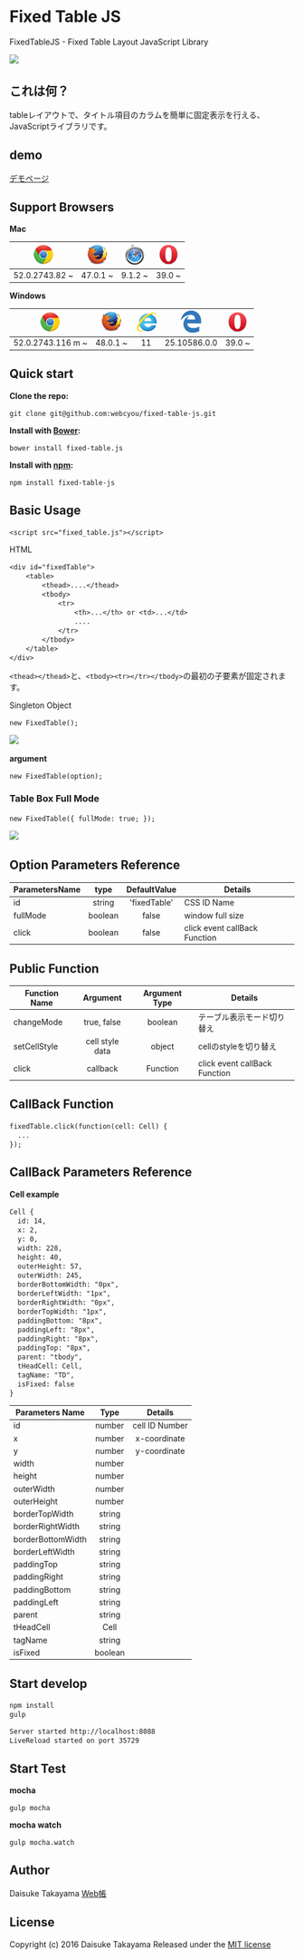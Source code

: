 # Fixed Table JS
FixedTableJS - Fixed Table Layout JavaScript Library


![](http://webcyou.com/fixed_table_js/img/fixed_table.png)

## これは何？
tableレイアウトで、タイトル項目のカラムを簡単に固定表示を行える、JavaScriptライブラリです。

## demo
[デモページ](https://webcyou.github.io/fixed_table/)


## Support Browsers
**Mac**

| ![](./demo/img/icon/icon_chrome.png) | ![](./demo/img/icon/icon_firefox.png) | ![](./demo/img/icon/icon_safari.png) | ![](./demo/img/icon/icon_opera.png)  | 
| :---------------: | :---------------:| :---------------:| :---------------:|
| 52.0.2743.82 ~ | 47.0.1 ~ | 9.1.2 ~ | 39.0 ~ |

**Windows**

| ![](./demo/img/icon/icon_chrome.png) | ![](./demo/img/icon/icon_firefox.png) | ![](./demo/img/icon/icon_ie.png) | ![](./demo/img/icon/icon_edge01.png) | ![](./demo/img/icon/icon_opera.png) | 
| :---------------: | :---------------:| :---------------:| :---------------:|:---------------:|
| 52.0.2743.116 m ~ | 48.0.1 ~ | 11 | 25.10586.0.0 | 39.0 ~ |


##  Quick start

**Clone the repo:**
```
git clone git@github.com:webcyou/fixed-table-js.git
```

**Install with [Bower](http://bower.io):**
```
bower install fixed-table.js
```

**Install with [npm](https://www.npmjs.com):**

```
npm install fixed-table-js
```


## Basic Usage

```
<script src="fixed_table.js"></script>
```

HTML
```
<div id="fixedTable">
    <table>
        <thead>....</thead>
        <tbody>
            <tr>
                <th>...</th> or <td>...</td>
                ....
            </tr>
        </tbody>
    </table>
</div>
```
`<thead></thead>`と、`<tbody><tr></tr></tbody>`の最初の子要素が固定されます。


Singleton Object

```
new FixedTable();
```

![](http://webcyou.com/fixed_table_js/img/f_t_01.png)


**argument**

```
new FixedTable(option);
```

### Table Box Full Mode

```
new FixedTable({ fullMode: true; });
```

![](http://webcyou.com/fixed_table_js/img/f_t_02.png)

## Option Parameters Reference

| ParametersName | type         | DefaultValue | Details           | 
| -------------- |:------------:|:------------:|------------------ |
| id             | string       | 'fixedTable' |    CSS ID Name    |
| fullMode       | boolean      | false        | window full size |
| click          | boolean      | false        | click event callBack Function |


## Public Function
| Function Name  | Argument           | Argument Type      | Details           | 
| -------------- |:------------------:|:------------------:|------------------ |
| changeMode     | true, false        | boolean            | テーブル表示モード切り替え |
| setCellStyle   | cell style data    | object             | cellのstyleを切り替え |
| click          | callback           | Function           | click event callBack Function |



## CallBack Function

```
fixedTable.click(function(cell: Cell) {
  ...
});
```

## CallBack Parameters Reference
**Cell example**

```
Cell {
  id: 14,
  x: 2,
  y: 0,
  width: 228,
  height: 40,
  outerHeight: 57,
  outerWidth: 245,
  borderBottomWidth: "0px",
  borderLeftWidth: "1px",
  borderRightWidth: "0px",
  borderTopWidth: "1px",
  paddingBottom: "8px",
  paddingLeft: "8px",
  paddingRight: "8px",
  paddingTop: "8px",
  parent: "tbody",
  tHeadCell: Cell,
  tagName: "TD",
  isFixed: false
}
```

| Parameters Name    | Type               | Details            | 
| ------------------ |:------------------:|:------------------:|
| id                 | number             | cell ID Number     |
| x                  | number             | x-coordinate       |
| y                  | number             | y-coordinate       |
| width              | number             |                    |
| height             | number             |                    |
| outerWidth         | number             |                    |
| outerHeight        | number             |                    |
| borderTopWidth     | string             |                    |
| borderRightWidth   | string             |                    |
| borderBottomWidth  | string             |                    |
| borderLeftWidth    | string             |                    |
| paddingTop         | string             |                    |
| paddingRight       | string             |                    |
| paddingBottom      | string             |                    |
| paddingLeft        | string             |                    |
| parent             | string             |                    |
| tHeadCell          | Cell               |                    |
| tagName            | string             |                    |
| isFixed            | boolean            |                    |

## Start develop
```
npm install
gulp 
```

```
Server started http://localhost:8088
LiveReload started on port 35729
```

## Start Test

**mocha**
```
gulp mocha
```

**mocha watch**
```
gulp mocha.watch
```


## Author
Daisuke Takayama
[Web帳](http://www.webcyou.com/)


## License
Copyright (c) 2016 Daisuke Takayama
Released under the [MIT license](http://opensource.org/licenses/mit-license.php)
